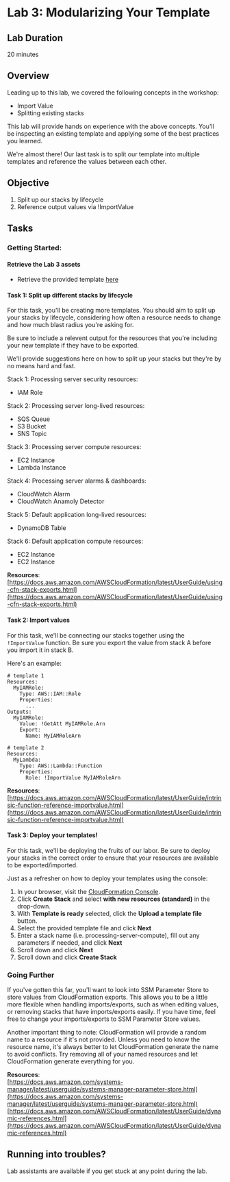 # Lab 3: Modularizing Your Template

## Lab Duration

20 minutes

## Overview

Leading up to this lab, we covered the following concepts in the workshop:

* Import Value
* Splitting existing stacks

This lab will provide hands on experience with the above concepts. You'll be inspecting an existing template and applying some of the best practices you learned.

We're almost there! Our last task is to split our template into multiple templates and reference the values between each other.

## Objective

1. Split up our stacks by lifecycle
2. Reference output values via !ImportValue

## Tasks

### Getting Started:

#### Retrieve the Lab 3 assets

* Retrieve the provided template [here](https://s3.amazonaws.com/ee-assets-prod-us-east-1/modules/c9e293c133bd4b49931316dfaa0f01ad/v1/application-template.yml)

#### Task 1: Split up different stacks by lifecycle

For this task, you'll be creating more templates. You should aim to split up your stacks by lifecycle, considering how often a resource needs to change and how much blast radius you're asking for.

Be sure to include a relevent output for the resources that you're including your new template if they have to be exported.

We'll provide suggestions here on how to split up your stacks but they're by no means hard and fast. 

Stack 1: Processing server security resources:
* IAM Role

Stack 2: Processing server long-lived resources:
* SQS Queue
* S3 Bucket
* SNS Topic

Stack 3: Processing server compute resources:
* EC2 Instance
* Lambda Instance

Stack 4: Processing server alarms & dashboards:
* CloudWatch Alarm
* CloudWatch Anamoly Detector

Stack 5: Default application long-lived resources:
* DynamoDB Table

Stack 6: Default application compute resources:
* EC2 Instance
* EC2 Instance

**Resources**:  
[https://docs.aws.amazon.com/AWSCloudFormation/latest/UserGuide/using-cfn-stack-exports.html](https://docs.aws.amazon.com/AWSCloudFormation/latest/UserGuide/using-cfn-stack-exports.html)

#### Task 2: Import values

For this task, we'll be connecting our stacks together using the `!ImportValue` function. Be sure you export the value from stack A before you import it in stack B.

Here's an example:

```
# template 1
Resources:
  MyIAMRole:
    Type: AWS::IAM::Role
    Properties:
      ...
Outputs:
  MyIAMRole:
    Value: !GetAtt MyIAMRole.Arn
    Export:
      Name: MyIAMRoleArn

# template 2
Resources:
  MyLambda:
    Type: AWS::Lambda::Function
    Properties:
      Role: !ImportValue MyIAMRoleArn
```

**Resources**:  
[https://docs.aws.amazon.com/AWSCloudFormation/latest/UserGuide/intrinsic-function-reference-importvalue.html](https://docs.aws.amazon.com/AWSCloudFormation/latest/UserGuide/intrinsic-function-reference-importvalue.html)  

#### Task 3: Deploy your templates!

For this task, we'll be deploying the fruits of our labor. Be sure to deploy your stacks in the correct order to ensure that your resources are available to be exported/imported.

Just as a refresher on how to deploy your templates using the console:

1. In your browser, visit the [CloudFormation Console](https://us-west-2.console.aws.amazon.com/cloudformation/home?region=us-west-2#/stacks).
2. Click **Create Stack** and select **with new resources (standard)** in the drop-down.
3. With **Template is ready** selected, click the **Upload a template file** button.
4. Select the provided template file and click **Next**
5. Enter a stack name (i.e. processing-server-compute), fill out any parameters if needed, and click **Next**
6. Scroll down and click **Next**
7. Scroll down and click **Create Stack**

### Going Further

If you've gotten this far, you'll want to look into SSM Parameter Store to store values from CloudFormation exports. This allows you to be a little more flexible when handling imports/exports, such as when editing values, or removing stacks that have imports/exports easily. If you have time, feel free to change your imports/exports to SSM Parameter Store values.

Another important thing to note: CloudFormation will provide a random name to a resource if it's not provided. Unless you need to know the resource name, it's always better to let CloudFormation generate the name to avoid conflicts. Try removing all of your named resources and let CloudFormation generate everything for you.

**Resources**:  
[https://docs.aws.amazon.com/systems-manager/latest/userguide/systems-manager-parameter-store.html](https://docs.aws.amazon.com/systems-manager/latest/userguide/systems-manager-parameter-store.html)  
[https://docs.aws.amazon.com/AWSCloudFormation/latest/UserGuide/dynamic-references.html](https://docs.aws.amazon.com/AWSCloudFormation/latest/UserGuide/dynamic-references.html)  

## Running into troubles?

Lab assistants are available if you get stuck at any point during the lab.